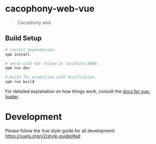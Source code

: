 # cacophony-web-vue

> Cacophony web

## Build Setup

``` bash
# install dependencies
npm install

# serve with hot reload at localhost:8080
npm run dev

# build for production with minification
npm run build
```

For detailed explanation on how things work, consult the [docs for vue-loader](http://vuejs.github.io/vue-loader).


# Development

Please follow the Vue style guide for all development:
https://vuejs.org/v2/style-guide/#ad
